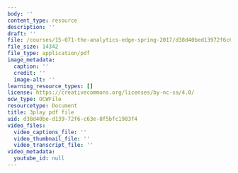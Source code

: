 ```yaml
---
body: ''
content_type: resource
description: ''
draft: ''
file: /courses/15-071-the-analytics-edge-spring-2017/d38d40bed13972f6c63e8f5bfc1983f4_3cN7bSffVm4.pdf
file_size: 14342
file_type: application/pdf
image_metadata:
  caption: ''
  credit: ''
  image-alt: ''
learning_resource_types: []
license: https://creativecommons.org/licenses/by-nc-sa/4.0/
ocw_type: OCWFile
resourcetype: Document
title: 3play pdf file
uid: d38d40be-d139-72f6-c63e-8f5bfc1983f4
video_files:
  video_captions_file: ''
  video_thumbnail_file: ''
  video_transcript_file: ''
video_metadata:
  youtube_id: null
---
```

